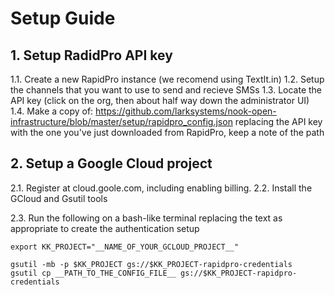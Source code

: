 # Setup Guide

## 1. Setup RadidPro API key

1.1. Create a new RapidPro instance (we recomend using TextIt.in)
1.2. Setup the channels that you want to use to send and recieve SMSs 
1.3. Locate the API key (click on the org, then about half way down the administrator UI)
1.4. Make a copy of: https://github.com/larksystems/nook-open-infrastructure/blob/master/setup/rapidpro_config.json replacing the API key with the one you've just downloaded from RapidPro, keep a note of the path

## 2. Setup a Google Cloud project

2.1. Register at cloud.goole.com, including enabling billing.
2.2. Install the GCloud and Gsutil tools

2.3.
Run the following on a bash-like terminal replacing the text as appropriate to create the authentication setup

```
export KK_PROJECT="__NAME_OF_YOUR_GCLOUD_PROJECT__"

gsutil -mb -p $KK_PROJECT gs://$KK_PROJECT-rapidpro-credentials
gsutil cp __PATH_TO_THE_CONFIG_FILE__ gs://$KK_PROJECT-rapidpro-credentials
```
